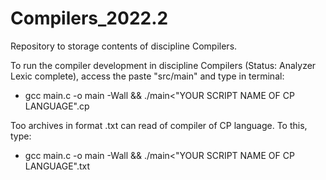 # Compilers_2022.2
Repository to storage contents of discipline Compilers.

To run the compiler development in discipline Compilers (Status: Analyzer Lexic complete),
access the paste "src/main" and type in terminal:
  
  - gcc main.c -o main -Wall && ./main<"YOUR SCRIPT NAME OF CP LANGUAGE".cp
  
 Too archives in format .txt can read of compiler of CP language. To this, type:
 
  - gcc main.c -o main -Wall && ./main<"YOUR SCRIPT NAME OF CP LANGUAGE".txt
  
  
